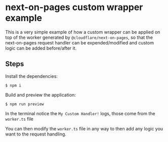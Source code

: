 # next-on-pages custom wrapper example

This is a very simple example of how a custom wrapper can be applied on top of the worker generated by `@cloudflare/next-on-pages`, so that the next-on-pages request handler can be expended/modified and custom logic can be added before/after it.

## Steps

Install the dependencies:
```
$ npm i
```

Build and preview the application:
```
$ npm run preview
```

In the terminal notice the `My Custom Handler!` logs, those come from the `worker.ts` file

You can then modify the `worker.ts` file in any way to then add any logic you want to the request handling.
